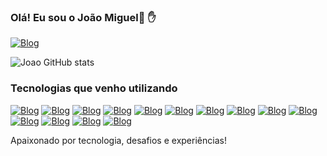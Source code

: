 ### Olá! Eu sou o João Miguel👋 ✋

[![Blog](https://img.shields.io/badge/LinkedIn-0077B5?style=for-the-badge&logo=linkedin&logoColor=white)](https://www.linkedin.com/in/joaomiguelsantos21/)

![Joao GitHub stats](https://github-readme-stats.vercel.app/api?username=jmiguellsantos&show_icons=true&theme=dracula)

### Tecnologias que venho utilizando

[![Blog](https://img.shields.io/badge/JavaScript-F7DF1E?style=for-the-badge&logo=javascript&logoColor=black)](https://www.linkedin.com/in/joaomiguelsantos21/)
[![Blog](https://img.shields.io/badge/TypeScript-007ACC?style=for-the-badge&logo=typescript&logoColor=white)](https://www.linkedin.com/in/joaomiguelsantos21/)
[![Blog](https://img.shields.io/badge/HTML5-E34F26?style=for-the-badge&logo=html5&logoColor=white)](https://www.linkedin.com/in/joaomiguelsantos21/)
[![Blog](https://img.shields.io/badge/React-20232A?style=for-the-badge&logo=react&logoColor=61DAFB)](https://www.linkedin.com/in/joaomiguelsantos21/)
[![Blog](https://img.shields.io/badge/React_Native-20232A?style=for-the-badge&logo=react&logoColor=61DAFB)](https://www.linkedin.com/in/joaomiguelsantos21/)
[![Blog](https://img.shields.io/badge/Redux-593D88?style=for-the-badge&logo=redux&logoColor=white)](https://www.linkedin.com/in/joaomiguelsantos21/)
[![Blog](https://img.shields.io/badge/Microsoft_Azure-0089D6?style=for-the-badge&logo=microsoft-azure&logoColor=white)](https://www.linkedin.com/in/joaomiguelsantos21/)
[![Blog](https://img.shields.io/badge/styled--components-DB7093?style=for-the-badge&logo=styled-components&logoColor=white)](https://www.linkedin.com/in/joaomiguelsantos21/)
[![Blog](https://img.shields.io/badge/NativeScript-3655FF?style=for-the-badge&logo=NativeScript&logoColor=black)](https://www.linkedin.com/in/joaomiguelsantos21/)
[![Blog](https://img.shields.io/badge/Ionic-3880FF?style=for-the-badge&logo=ionic&logoColor=white)](https://www.linkedin.com/in/joaomiguelsantos21/)
[![Blog](https://img.shields.io/badge/Python-14354C?style=for-the-badge&logo=python&logoColor=white)](https://www.linkedin.com/in/joaomiguelsantos21/)
[![Blog](https://img.shields.io/badge/Sass-CC6699?style=for-the-badge&logo=sass&logoColor=white)](https://www.linkedin.com/in/joaomiguelsantos21/)
[![Blog](https://img.shields.io/badge/CSS3-1572B6?style=for-the-badge&logo=css3&logoColor=white)](https://www.linkedin.com/in/joaomiguelsantos21/)
[![Blog](https://img.shields.io/badge/Node.js-43853D?style=for-the-badge&logo=node.js&logoColor=white)](https://www.linkedin.com/in/joaomiguelsantos21/)


Apaixonado por tecnologia, desafios e experiências!
